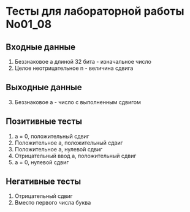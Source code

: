 # Тесты для лабораторной работы No01_08
## Входные данные
1. Беззнаковое a длиной 32 бита - изначальное число
2. Целое неотрицательное n - величина сдвига
## Выходные данные
3. Беззнаковое a - число с выполненным сдвигом
## Позитивные тесты
1. а = 0, положительный сдвиг
2. Положительное а, положительный сдвиг
3. Положительное а, нулевой сдвиг
4. Отрицательный ввод а, положительный сдвиг
5. a = 0, нулевой сдвиг
## Негативные тесты
1. Отрицательный сдвиг
2. Вместо первого числа буква
